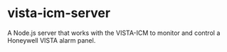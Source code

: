 vista-icm-server
================

A Node.js server that works with the VISTA-ICM to monitor and control a Honeywell VISTA alarm panel.
